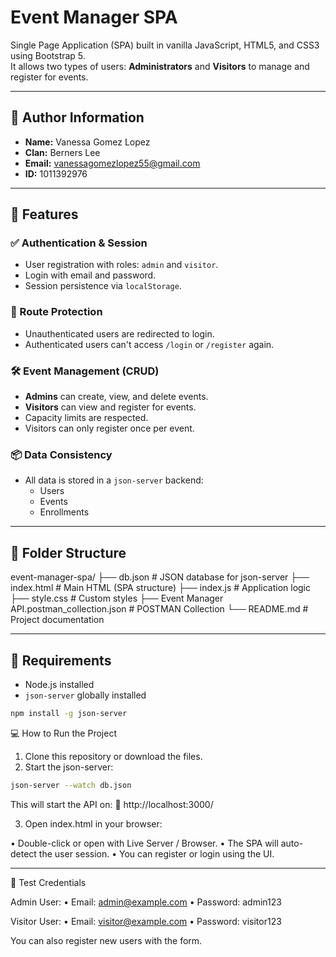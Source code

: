 # Event Manager SPA

Single Page Application (SPA) built in vanilla JavaScript, HTML5, and CSS3 using Bootstrap 5.  
It allows two types of users: **Administrators** and **Visitors** to manage and register for events.

---

## 👤 Author Information

- **Name:** Vanessa Gomez Lopez
- **Clan:** Berners Lee
- **Email:** vanessagomezlopez55@gmail.com
- **ID:** 1011392976

---

## 🚀 Features

### ✅ Authentication & Session

- User registration with roles: `admin` and `visitor`.
- Login with email and password.
- Session persistence via `localStorage`.

### 👮 Route Protection

- Unauthenticated users are redirected to login.
- Authenticated users can't access `/login` or `/register` again.

### 🛠 Event Management (CRUD)

- **Admins** can create, view, and delete events.
- **Visitors** can view and register for events.
- Capacity limits are respected.
- Visitors can only register once per event.

### 📦 Data Consistency

- All data is stored in a `json-server` backend:
  - Users
  - Events
  - Enrollments

---

## 📁 Folder Structure
event-manager-spa/
├── db.json          # JSON database for json-server
├── index.html       # Main HTML (SPA structure)
├── index.js         # Application logic
├── style.css        # Custom styles
├── Event Manager API.postman_collection.json   # POSTMAN Collection
└── README.md        # Project documentation

---

## 🧪 Requirements

- Node.js installed
- `json-server` globally installed

```bash
npm install -g json-server
```

💻 How to Run the Project
1.	Clone this repository or download the files.
2.	Start the json-server:
```bash
json-server --watch db.json
 ```
This will start the API on:
📡 http://localhost:3000/

3.	Open index.html in your browser:

•	Double-click or open with Live Server / Browser.
•	The SPA will auto-detect the user session.
•	You can register or login using the UI.

---

🧪 Test Credentials

Admin User:
	•	Email: admin@example.com
	•	Password: admin123

Visitor User:
	•	Email: visitor@example.com
	•	Password: visitor123

You can also register new users with the form.
